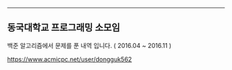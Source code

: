 --------------------------
동국대학교 프로그래밍 소모임
--------------------------

백준 알고리즘에서 문제를 푼 내역 입니다.
( 2016.04 ~ 2016.11 )

<a href = 'https://www.acmicpc.net/user/dongguk562'> https://www.acmicpc.net/user/dongguk562 </a>
